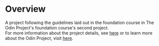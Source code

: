 # Overview
A project following the guidelines laid out in the foundation course in The Odin Project's foundation course's second project.\
For more information about the project details, see [here](https://www.theodinproject.com/lessons/foundations-landing-page) or to learn more about the Odin Project, visit [here](https://www.theodinproject.com/about).
